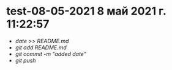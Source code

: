 # test-08-05-2021 8 май 2021 г. 11:22:57
- *date >> README.md*
- *git add README.md*
- *git commit -m "added date"*
- *git push*

